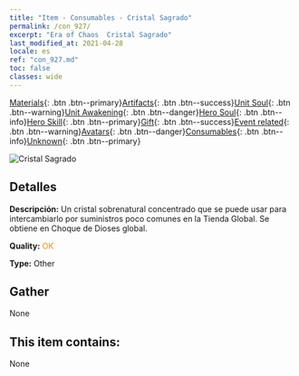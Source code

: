 ```yaml
---
title: "Item - Consumables - Cristal Sagrado"
permalink: /con_927/
excerpt: "Era of Chaos  Cristal Sagrado"
last_modified_at: 2021-04-28
locale: es
ref: "con_927.md"
toc: false
classes: wide
---
```

 [Materials](/ItemsES/){: .btn .btn--primary}[Artifacts](/ItemsES/Artifacts/){: .btn .btn--success}[Unit Soul](/ItemsES/UnitSoul/){: .btn .btn--warning}[Unit Awakening](/ItemsES/UnitAwakening/){: .btn .btn--danger}[Hero Soul](/ItemsES/HeroSoul/){: .btn .btn--info}[Hero Skill](/ItemsES/HeroSkill/){: .btn .btn--primary}[Gift](/ItemsES/Gift/){: .btn .btn--success}[Event related](/ItemsES/Events/){: .btn .btn--warning}[Avatars](/ItemsES/Avatars/){: .btn .btn--danger}[Consumables](/ItemsES/Consumables/){: .btn .btn--info}[Unknown](/ItemsES/Unknown/){: .btn .btn--primary}

 ![Cristal Sagrado](/images/t/i_godStone.png)

## Detalles
 **Descripción:** Un cristal sobrenatural concentrado que se puede usar para intercambiarlo por suministros poco comunes en la Tienda Global. Se obtiene en Choque de Dioses global.

 **Quality:** <span style="color: #FF8C00">OK</span>

 **Type:** Other

## Gather

  None

## This item contains:

  None

